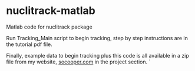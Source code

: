 # nuclitrack-matlab
Matlab code for nuclitrack package

Run Tracking_Main script to begin tracking, step by step instructions are in the tutorial pdf file. 

Finally, example data to begin tracking plus this code is all available in a zip file from my website, [socooper.com](http://socooper.com) in the project section. `
